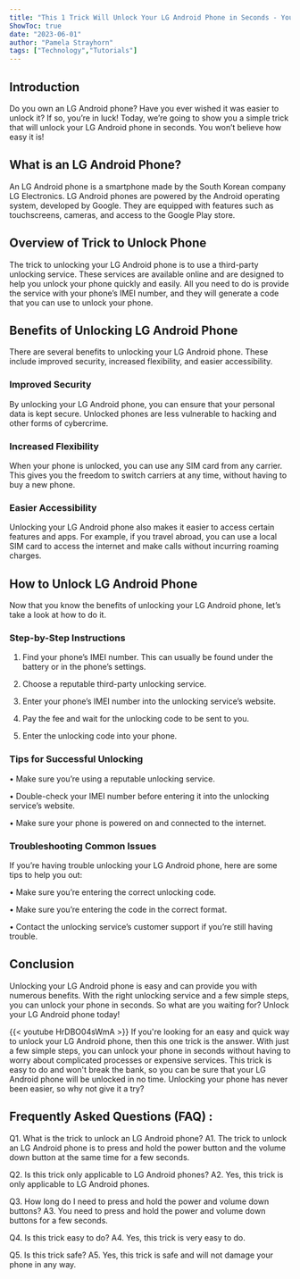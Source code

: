 ```yaml
---
title: "This 1 Trick Will Unlock Your LG Android Phone in Seconds - You Won't Believe How Easy It Is!"
ShowToc: true 
date: "2023-06-01"
author: "Pamela Strayhorn" 
tags: ["Technology","Tutorials"]
---
```

## Introduction
Do you own an LG Android phone? Have you ever wished it was easier to unlock it? If so, you’re in luck! Today, we’re going to show you a simple trick that will unlock your LG Android phone in seconds. You won’t believe how easy it is!

## What is an LG Android Phone?
An LG Android phone is a smartphone made by the South Korean company LG Electronics. LG Android phones are powered by the Android operating system, developed by Google. They are equipped with features such as touchscreens, cameras, and access to the Google Play store.

## Overview of Trick to Unlock Phone
The trick to unlocking your LG Android phone is to use a third-party unlocking service. These services are available online and are designed to help you unlock your phone quickly and easily. All you need to do is provide the service with your phone’s IMEI number, and they will generate a code that you can use to unlock your phone.

## Benefits of Unlocking LG Android Phone
There are several benefits to unlocking your LG Android phone. These include improved security, increased flexibility, and easier accessibility.

### Improved Security
By unlocking your LG Android phone, you can ensure that your personal data is kept secure. Unlocked phones are less vulnerable to hacking and other forms of cybercrime.

### Increased Flexibility
When your phone is unlocked, you can use any SIM card from any carrier. This gives you the freedom to switch carriers at any time, without having to buy a new phone.

### Easier Accessibility
Unlocking your LG Android phone also makes it easier to access certain features and apps. For example, if you travel abroad, you can use a local SIM card to access the internet and make calls without incurring roaming charges.

## How to Unlock LG Android Phone
Now that you know the benefits of unlocking your LG Android phone, let’s take a look at how to do it.

### Step-by-Step Instructions
1. Find your phone’s IMEI number. This can usually be found under the battery or in the phone’s settings.

2. Choose a reputable third-party unlocking service.

3. Enter your phone’s IMEI number into the unlocking service’s website.

4. Pay the fee and wait for the unlocking code to be sent to you.

5. Enter the unlocking code into your phone.

### Tips for Successful Unlocking
• Make sure you’re using a reputable unlocking service.

• Double-check your IMEI number before entering it into the unlocking service’s website.

• Make sure your phone is powered on and connected to the internet.

### Troubleshooting Common Issues
If you’re having trouble unlocking your LG Android phone, here are some tips to help you out:

• Make sure you’re entering the correct unlocking code.

• Make sure you’re entering the code in the correct format.

• Contact the unlocking service’s customer support if you’re still having trouble.

## Conclusion
Unlocking your LG Android phone is easy and can provide you with numerous benefits. With the right unlocking service and a few simple steps, you can unlock your phone in seconds. So what are you waiting for? Unlock your LG Android phone today!

{{< youtube HrDBO04sWmA >}} 
If you're looking for an easy and quick way to unlock your LG Android phone, then this one trick is the answer. With just a few simple steps, you can unlock your phone in seconds without having to worry about complicated processes or expensive services. This trick is easy to do and won't break the bank, so you can be sure that your LG Android phone will be unlocked in no time. Unlocking your phone has never been easier, so why not give it a try?

## Frequently Asked Questions (FAQ) :
Q1. What is the trick to unlock an LG Android phone?
A1. The trick to unlock an LG Android phone is to press and hold the power button and the volume down button at the same time for a few seconds.

Q2. Is this trick only applicable to LG Android phones?
A2. Yes, this trick is only applicable to LG Android phones.

Q3. How long do I need to press and hold the power and volume down buttons?
A3. You need to press and hold the power and volume down buttons for a few seconds.

Q4. Is this trick easy to do?
A4. Yes, this trick is very easy to do.

Q5. Is this trick safe?
A5. Yes, this trick is safe and will not damage your phone in any way.


